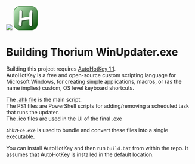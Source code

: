 <img src="Thorium-WinUpdaterBlue.ico" width="64">
<img src="AHK.png" width="64">

# Building Thorium WinUpdater.exe

Building this project requires [AutoHotKey 1.1](https://www.autohotkey.com/). \
AutoHotKey is a free and open-source custom scripting language for Microsoft Windows, for creating simple applications, macros, or (as the name implies) custom, OS level keyboard shortcuts.

The [.ahk file](Thorium-WinUpdater.ahk) is the main script. \
The PS1 files are PowerShell scripts for adding/removing a scheduled task that runs the updater. \
The .ico files are used in the UI of the final .exe

`Ahk2Exe.exe` is used to bundle and convert these files into a single executable. 

You can install AutoHotKey and then run `build.bat` from within the repo. It assumes that AutoHotKey is installed in the default location.
